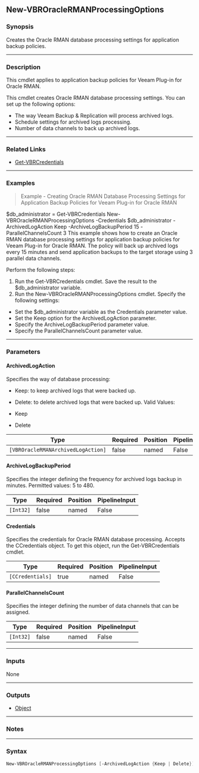 New-VBROracleRMANProcessingOptions
----------------------------------

### Synopsis
Creates the Oracle RMAN database processing settings for application backup policies.

---

### Description

This cmdlet applies to application backup policies for Veeam Plug-in for Oracle RMAN.

This cmdlet creates Oracle RMAN database processing settings. You can set up the following options:
- The way Veeam Backup & Replication will process archived logs.
- Schedule settings for archived logs processing.
- Number of data channels to back up archived logs.

---

### Related Links
* [Get-VBRCredentials](Get-VBRCredentials)

---

### Examples
> Example - Creating Oracle RMAN Database Processing Settings for Application Backup Policies for Veeam Plug-in for Oracle RMAN

$db_administrator = Get-VBRCredentials
New-VBROracleRMANProcessingOptions -Credentials $db_administrator -ArchivedLogAction Keep -ArchiveLogBackupPeriod 15 -ParallelChannelsCount 3
This example shows how to create an Oracle RMAN database processing settings for application backup policies for Veeam Plug-in for Oracle RMAN. The policy will back up archived logs every 15 minutes and send application backups to the target storage using 3 parallel data channels.

Perform the following steps:
1. Run the Get-VBRCredentials cmdlet. Save the result to the $db_administrator variable.
2. Run the New-VBROracleRMANProcessingOptions cmdlet. Specify the following settings:
- Set the $db_administrator variable as the Credentials parameter value.
- Set the Keep option for the ArchivedLogAction parameter.
- Specify the ArchiveLogBackupPeriod parameter value.
- Specify the ParallelChannelsCount parameter value.

---

### Parameters
#### **ArchivedLogAction**
Specifies the way of database processing:
* Keep: to keep archived logs that were backed up.
* Delete: to delete archived logs that were backed up.
Valid Values:

* Keep
* Delete

|Type                              |Required|Position|PipelineInput|
|----------------------------------|--------|--------|-------------|
|`[VBROracleRMANArchivedLogAction]`|false   |named   |False        |

#### **ArchiveLogBackupPeriod**
Specifies the integer defining the frequency for archived logs backup in minutes. Permitted values: 5 to 480.

|Type     |Required|Position|PipelineInput|
|---------|--------|--------|-------------|
|`[Int32]`|false   |named   |False        |

#### **Credentials**
Specifies the credentials for Oracle RMAN database processing. Accepts the CCredentials object.  To get this object, run the Get-VBRCredentials cmdlet.

|Type            |Required|Position|PipelineInput|
|----------------|--------|--------|-------------|
|`[CCredentials]`|true    |named   |False        |

#### **ParallelChannelsCount**
Specifies the integer defining the number of data channels that can be assigned.

|Type     |Required|Position|PipelineInput|
|---------|--------|--------|-------------|
|`[Int32]`|false   |named   |False        |

---

### Inputs
None

---

### Outputs
* [Object](https://learn.microsoft.com/en-us/dotnet/api/System.Object)

---

### Notes

---

### Syntax
```PowerShell
New-VBROracleRMANProcessingOptions [-ArchivedLogAction {Keep | Delete}] [-ArchiveLogBackupPeriod <Int32>] -Credentials <CCredentials> [-ParallelChannelsCount <Int32>] [<CommonParameters>]
```
